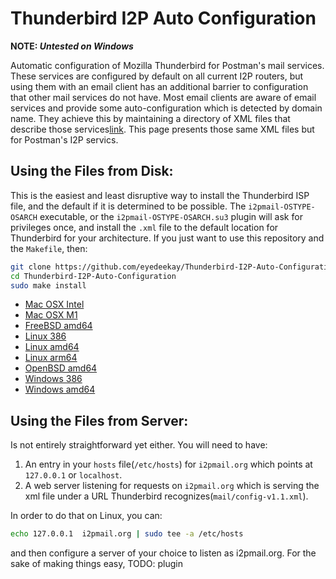 # Thunderbird I2P Auto Configuration

**NOTE: *Untested on Windows***

Automatic configuration of Mozilla Thunderbird for Postman's
mail services. These services are configured by default on all
current I2P routers, but using them with an email client has
an additional barrier to configuration that other mail services
do not have. Most email clients are aware of email services
and provide some auto-configuration which is detected by domain
name. They achieve this by maintaining a directory of XML files
that describe those services[link](https://wiki.mozilla.org/Thunderbird:Autoconfiguration:MozillaWebservicePublish).
This page presents those same XML files but for Postman's I2P servics.

Using the Files from Disk:
--------------------------

This is the easiest and least disruptive way to install the Thunderbird
ISP file, and the default if it is determined to be possible. The
`i2pmail-OSTYPE-OSARCH` executable, or the `i2pmail-OSTYPE-OSARCH.su3`
plugin will ask for privileges once, and install the `.xml` file to
the default location for Thunderbird for your architecture. If you just
want to use this repository and the `Makefile`, then:

```bash
git clone https://github.com/eyedeekay/Thunderbird-I2P-Auto-Configuration
cd Thunderbird-I2P-Auto-Configuration
sudo make install
```

 - [Mac OSX Intel](http://idk.i2p/Thunderbird-I2P-Auto-Configuration/i2pmail-darwin-amd64.su3)
 - [Mac OSX M1](http://idk.i2p/Thunderbird-I2P-Auto-Configuration/i2pmail-darwin-arm64.su3)
 - [FreeBSD amd64](http://idk.i2p/Thunderbird-I2P-Auto-Configuration/i2pmail-freebsd-amd64.su3)
 - [Linux 386](http://idk.i2p/Thunderbird-I2P-Auto-Configuration/i2pmail-linux-386.su3)
 - [Linux amd64](http://idk.i2p/Thunderbird-I2P-Auto-Configuration/i2pmail-linux-amd64.su3)
 - [Linux arm64](http://idk.i2p/Thunderbird-I2P-Auto-Configuration/i2pmail-linux-arm64.su3)
 - [OpenBSD amd64](http://idk.i2p/Thunderbird-I2P-Auto-Configuration/i2pmail-openbsd-amd64.su3)
 - [Windows 386](http://idk.i2p/Thunderbird-I2P-Auto-Configuration/i2pmail-windows-386.su3)
 - [Windows amd64](http://idk.i2p/Thunderbird-I2P-Auto-Configuration/i2pmail-windows-amd64.su3)

Using the Files from Server:
----------------------------

Is not entirely straightforward yet either. You will need to have:

1. An entry in your `hosts` file(`/etc/hosts`) for `i2pmail.org` which
 points at `127.0.0.1` or `localhost`.
2. A web server listening for requests on `i2pmail.org` which is serving
 the xml file under a URL Thunderbird recognizes(`mail/config-v1.1.xml`).

In order to do that on Linux, you can:

```bash
echo 127.0.0.1  i2pmail.org | sudo tee -a /etc/hosts
```

and then configure a server of your choice to listen as i2pmail.org. For
the sake of making things easy, TODO: plugin
